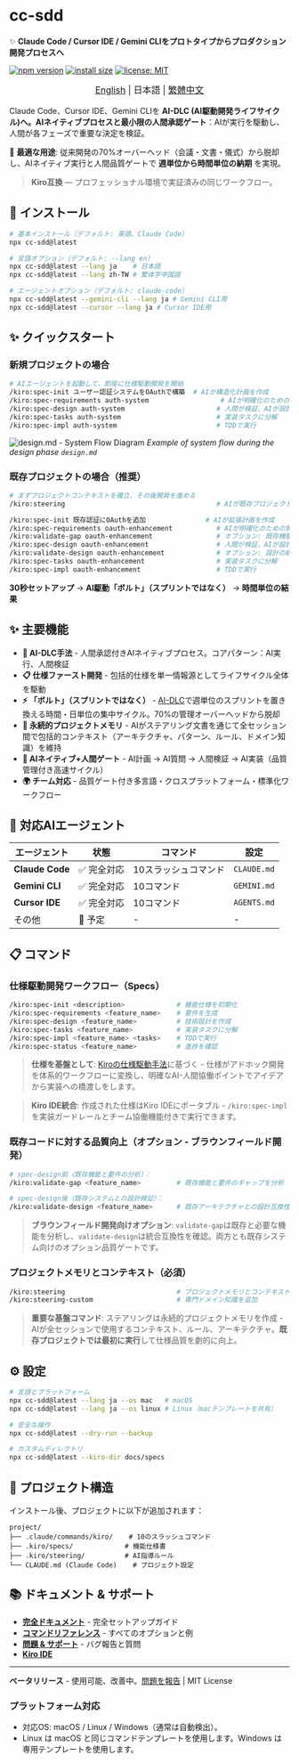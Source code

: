 # cc-sdd

✨ **Claude Code / Cursor IDE / Gemini CLIをプロトタイプからプロダクション開発プロセスへ**

<!-- npm badges -->
[![npm version](https://img.shields.io/npm/v/cc-sdd?logo=npm)](https://www.npmjs.com/package/cc-sdd?activeTab=readme)
[![install size](https://packagephobia.com/badge?p=cc-sdd)](https://packagephobia.com/result?p=cc-sdd)
[![license: MIT](https://img.shields.io/badge/license-MIT-green.svg)](LICENSE)

<div align="center" style="margin-bottom: 1rem; font-size: 1.2rem;"><sub>
<a href="https://github.com/gotalab/cc-sdd/blob/main/tools/cc-sdd/README.md">English</a> | 日本語 | <a href="https://github.com/gotalab/cc-sdd/blob/main/tools/cc-sdd/README_zh-TW.md">繁體中文</a>
</sub></div>

Claude Code、Cursor IDE、Gemini CLIを **AI-DLC (AI駆動開発ライフサイクル)**へ。**AIネイティブプロセス**と**最小限の人間承認ゲート**：AIが実行を駆動し、人間が各フェーズで重要な決定を検証。

🎯 **最適な用途**: 従来開発の70%オーバーヘッド（会議・文書・儀式）から脱却し、AIネイティブ実行と人間品質ゲートで **週単位から時間単位の納期** を実現。

> **Kiro互換** — プロフェッショナル環境で実証済みの同じワークフロー。

## 🚀 インストール

```bash
# 基本インストール（デフォルト: 英語、Claude Code）
npx cc-sdd@latest

# 言語オプション（デフォルト: --lang en）
npx cc-sdd@latest --lang ja    # 日本語
npx cc-sdd@latest --lang zh-TW # 繁体字中国語

# エージェントオプション（デフォルト: claude-code）
npx cc-sdd@latest --gemini-cli --lang ja # Gemini CLI用
npx cc-sdd@latest --cursor --lang ja # Cursor IDE用
```

## ✨ クイックスタート

### 新規プロジェクトの場合
```bash
# AIエージェントを起動して、即座に仕様駆動開発を開始
/kiro:spec-init ユーザー認証システムをOAuthで構築  # AIが構造化計画を作成
/kiro:spec-requirements auth-system                  # AIが明確化のための質問
/kiro:spec-design auth-system                       # 人間が検証、AIが設計
/kiro:spec-tasks auth-system                        # 実装タスクに分解
/kiro:spec-impl auth-system                         # TDDで実行
```

![design.md - System Flow Diagram](https://raw.githubusercontent.com/gotalab/cc-sdd/blob/main/assets/design-system_flow.png)
*Example of system flow during the design phase `design.md`*

### 既存プロジェクトの場合（推奨）
```bash
# まずプロジェクトコンテキストを確立、その後開発を進める
/kiro:steering                                      # AIが既存プロジェクトコンテキストを学習

/kiro:spec-init 既存認証にOAuthを追加               # AIが拡張計画を作成
/kiro:spec-requirements oauth-enhancement           # AIが明確化のための質問
/kiro:validate-gap oauth-enhancement                # オプション: 既存機能と要件を分析
/kiro:spec-design oauth-enhancement                 # 人間が検証、AIが設計
/kiro:validate-design oauth-enhancement             # オプション: 設計の統合を検証
/kiro:spec-tasks oauth-enhancement                  # 実装タスクに分解
/kiro:spec-impl oauth-enhancement                   # TDDで実行
```

**30秒セットアップ** → **AI駆動「ボルト」（スプリントではなく）** → **時間単位の結果**

## ✨ 主要機能

- **🚀 AI-DLC手法** - 人間承認付きAIネイティブプロセス。コアパターン：AI実行、人間検証
- **📋 仕様ファースト開発** - 包括的仕様を単一情報源としてライフサイクル全体を駆動
- **⚡ 「ボルト」（スプリントではなく）** - [AI-DLC](https://aws.amazon.com/jp/blogs/news/ai-driven-development-life-cycle/)で週単位のスプリントを置き換える時間・日単位の集中サイクル。70%の管理オーバーヘッドから脱却
- **🧠 永続的プロジェクトメモリ** - AIがステアリング文書を通じて全セッション間で包括的コンテキスト（アーキテクチャ、パターン、ルール、ドメイン知識）を維持
- **🔄 AIネイティブ+人間ゲート** - AI計画 → AI質問 → 人間検証 → AI実装（品質管理付き高速サイクル）
- **🌍 チーム対応** - 品質ゲート付き多言語・クロスプラットフォーム・標準化ワークフロー

## 🤖 対応AIエージェント

| エージェント | 状態 | コマンド | 設定 |
|-------|--------|----------|--------|
| **Claude Code** | ✅ 完全対応 | 10スラッシュコマンド | `CLAUDE.md` |
| **Gemini CLI** | ✅ 完全対応 | 10コマンド | `GEMINI.md` |
| **Cursor IDE** | ✅ 完全対応 | 10コマンド | `AGENTS.md` |
| その他 | 📅 予定 | - | - |
 
## 📋 コマンド

### 仕様駆動開発ワークフロー（Specs）
```bash
/kiro:spec-init <description>             # 機能仕様を初期化
/kiro:spec-requirements <feature_name>    # 要件を生成
/kiro:spec-design <feature_name>          # 技術設計を作成  
/kiro:spec-tasks <feature_name>           # 実装タスクに分解
/kiro:spec-impl <feature_name> <tasks>    # TDDで実行
/kiro:spec-status <feature_name>          # 進捗を確認
```

> **仕様を基盤として**: [Kiroの仕様駆動手法](https://kiro.dev/docs/specs/)に基づく - 仕様がアドホック開発を体系的ワークフローに変換し、明確なAI-人間協働ポイントでアイデアから実装への橋渡しをします。

> **Kiro IDE統合**: 作成された仕様はKiro IDEにポータブル - `/kiro:spec-impl`を実装ガードレールとチーム協働機能付きで実行できます。

### 既存コードに対する品質向上（オプション - ブラウンフィールド開発）
```bash
# spec-design前（既存機能と要件の分析）：
/kiro:validate-gap <feature_name>         # 既存機能と要件のギャップを分析

# spec-design後（既存システムとの設計検証）：
/kiro:validate-design <feature_name>      # 既存アーキテクチャとの設計互換性をレビュー
```

> **ブラウンフィールド開発向けオプション**: `validate-gap`は既存と必要な機能を分析し、`validate-design`は統合互換性を確認。両方とも既存システム向けのオプション品質ゲートです。

### プロジェクトメモリとコンテキスト（必須）
```bash
/kiro:steering                            # プロジェクトメモリとコンテキストを作成/更新
/kiro:steering-custom                     # 専門ドメイン知識を追加
```

> **重要な基盤コマンド**: ステアリングは永続的プロジェクトメモリを作成 - AIが全セッションで使用するコンテキスト、ルール、アーキテクチャ。**既存プロジェクトでは最初に実行**して仕様品質を劇的に向上。

## ⚙️ 設定

```bash
# 言語とプラットフォーム
npx cc-sdd@latest --lang ja --os mac   # macOS
npx cc-sdd@latest --lang ja --os linux # Linux（macテンプレートを共有）

# 安全な操作  
npx cc-sdd@latest --dry-run --backup

# カスタムディレクトリ
npx cc-sdd@latest --kiro-dir docs/specs
```

## 📁 プロジェクト構造

インストール後、プロジェクトに以下が追加されます：

```
project/
├── .claude/commands/kiro/    # 10のスラッシュコマンド
├── .kiro/specs/             # 機能仕様書
├── .kiro/steering/          # AI指導ルール
└── CLAUDE.md (Claude Code)    # プロジェクト設定
```

## 📚 ドキュメント & サポート

- **[完全ドキュメント](https://github.com/gotalab/cc-sdd/tree/main/docs/README)** - 完全セットアップガイド
- **[コマンドリファレンス](https://github.com/gotalab/cc-sdd/docs)** - すべてのオプションと例  
- **[問題 & サポート](https://github.com/gotalab/cc-sdd/issues)** - バグ報告と質問
- **[Kiro IDE](https://kiro.dev)**

---

**ベータリリース** - 使用可能、改善中。[問題を報告](https://github.com/gotalab/cc-sdd/issues) | MIT License

### プラットフォーム対応
- 対応OS: macOS / Linux / Windows（通常は自動検出）。
- Linux は macOS と同じコマンドテンプレートを使用します。Windows は専用テンプレートを使用します。
